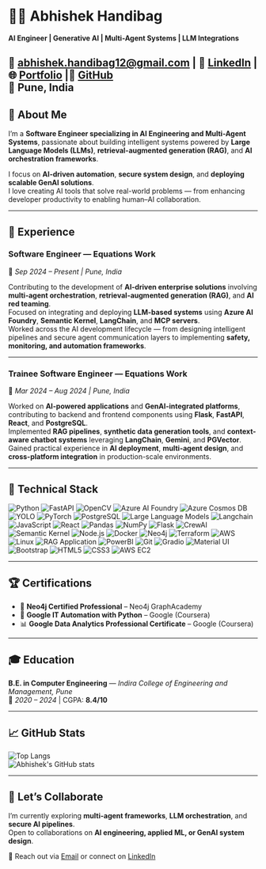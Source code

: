 # 👨‍💻 Abhishek Handibag

**AI Engineer | Generative AI | Multi-Agent Systems | LLM Integrations**  

📧 [abhishek.handibag12@gmail.com](mailto:abhishek.handibag12@gmail.com)  | 💼 [LinkedIn](https://linkedin.com/in/abhishek-handibag)  | 🌐 [Portfolio](https://me.deepquerry.com)  |🧭 [GitHub](https://github.com/Abhishek-Handibag) <br>
📍 Pune, India 
---

## 🚀 About Me  

I’m a **Software Engineer specializing in AI Engineering and Multi-Agent Systems**, passionate about building intelligent systems powered by **Large Language Models (LLMs)**, **retrieval-augmented generation (RAG)**, and **AI orchestration frameworks**.  

I focus on **AI-driven automation**, **secure system design**, and **deploying scalable GenAI solutions**.  
I love creating AI tools that solve real-world problems — from enhancing developer productivity to enabling human–AI collaboration.

---

## 💼 Experience   

### **Software Engineer — Equations Work**  
📅 *Sep 2024 – Present | Pune, India*  

Contributing to the development of **AI-driven enterprise solutions** involving **multi-agent orchestration**, **retrieval-augmented generation (RAG)**, and **AI red teaming**.  
Focused on integrating and deploying **LLM-based systems** using **Azure AI Foundry**, **Semantic Kernel**, **LangChain**, and **MCP servers**.  
Worked across the AI development lifecycle — from designing intelligent pipelines and secure agent communication layers to implementing **safety, monitoring, and automation frameworks**.  

---

### **Trainee Software Engineer — Equations Work**  
📅 *Mar 2024 – Aug 2024 | Pune, India*  

Worked on **AI-powered applications** and **GenAI-integrated platforms**, contributing to backend and frontend components using **Flask**, **FastAPI**, **React**, and **PostgreSQL**.  
Implemented **RAG pipelines**, **synthetic data generation tools**, and **context-aware chatbot systems** leveraging **LangChain**, **Gemini**, and **PGVector**.  
Gained practical experience in **AI deployment**, **multi-agent design**, and **cross-platform integration** in production-scale environments.

---

## 🧠 Technical Stack  

![Python](https://img.shields.io/badge/Python-3776AB?style=for-the-badge&logo=python&logoColor=white)
![FastAPI](https://img.shields.io/badge/FastAPI-009688?style=for-the-badge&logo=fastapi&logoColor=white)
![OpenCV](https://img.shields.io/badge/OpenCV-5C3EE8?style=for-the-badge&logo=opencv&logoColor=white)
![Azure AI Foundry](https://img.shields.io/badge/Azure%20AI%20Foundry-0078D4?style=for-the-badge&logo=microsoftazure&logoColor=white)
![Azure Cosmos DB](https://img.shields.io/badge/Azure%20Cosmos%20DB-0062AD?style=for-the-badge&logo=azure-cosmos-db&logoColor=white)
![YOLO](https://img.shields.io/badge/YOLO-FF1493?style=for-the-badge&logo=github&logoColor=white)
![PyTorch](https://img.shields.io/badge/PyTorch-EE4C2C?style=for-the-badge&logo=pytorch&logoColor=white)
![PostgreSQL](https://img.shields.io/badge/PostgreSQL-336791?style=for-the-badge&logo=postgresql&logoColor=white)
![Large Language Models](https://img.shields.io/badge/LLM-00BFFF?style=for-the-badge&logo=openai&logoColor=white)
![Langchain](https://img.shields.io/badge/Langchain-4B8BBE?style=for-the-badge&logo=langchain&logoColor=white)
![JavaScript](https://img.shields.io/badge/JavaScript-F7DF1E?style=for-the-badge&logo=javascript&logoColor=black)
![React](https://img.shields.io/badge/React-61DAFB?style=for-the-badge&logo=react&logoColor=black)
![Pandas](https://img.shields.io/badge/Pandas-150458?style=for-the-badge&logo=pandas&logoColor=white)
![NumPy](https://img.shields.io/badge/NumPy-013243?style=for-the-badge&logo=numpy&logoColor=white)
![Flask](https://img.shields.io/badge/Flask-000000?style=for-the-badge&logo=flask&logoColor=white)
![CrewAI](https://img.shields.io/badge/CrewAI-FF5A50?style=for-the-badge&logo=crewai&logoColor=white)
![Semantic Kernel](https://img.shields.io/badge/Semantic%20Kernel-0078D4?style=for-the-badge&logo=microsoft&logoColor=white)
![Node.js](https://img.shields.io/badge/Node.js-339933?style=for-the-badge&logo=nodedotjs&logoColor=white)
![Docker](https://img.shields.io/badge/Docker-2496ED?style=for-the-badge&logo=docker&logoColor=white)
![Neo4j](https://img.shields.io/badge/Neo4j-018BFF?style=for-the-badge&logo=neo4j&logoColor=white)
![Terraform](https://img.shields.io/badge/Terraform-7B42BC?style=for-the-badge&logo=terraform&logoColor=white)
![AWS](https://img.shields.io/badge/AWS-232F3E?style=for-the-badge&logo=amazon-aws&logoColor=white)
![Linux](https://img.shields.io/badge/Linux-FCC624?style=for-the-badge&logo=linux&logoColor=black)
![RAG Application](https://img.shields.io/badge/RAG--Application-FF6F00?style=for-the-badge&logo=readme&logoColor=white)
![PowerBI](https://img.shields.io/badge/PowerBI-F2C811?style=for-the-badge&logo=power-bi&logoColor=black)
![Git](https://img.shields.io/badge/Git-F05032?style=for-the-badge&logo=git&logoColor=white)
![Gradio](https://img.shields.io/badge/Gradio-20B2AA?style=for-the-badge&logo=gradio&logoColor=white)
![Material UI](https://img.shields.io/badge/Material--UI-0081CB?style=for-the-badge&logo=mui&logoColor=white)
![Bootstrap](https://img.shields.io/badge/Bootstrap-7952B3?style=for-the-badge&logo=bootstrap&logoColor=white)
![HTML5](https://img.shields.io/badge/HTML5-E34F26?style=for-the-badge&logo=html5&logoColor=white)
![CSS3](https://img.shields.io/badge/CSS3-1572B6?style=for-the-badge&logo=css3&logoColor=white)
![AWS EC2](https://img.shields.io/badge/AWS--EC2-232F3E?style=for-the-badge&logo=amazon-aws&logoColor=white)


---


## 🏆 Certifications  

- 🧩 **Neo4j Certified Professional** – Neo4j GraphAcademy  
- 🐍 **Google IT Automation with Python** – Google (Coursera)  
- 📊 **Google Data Analytics Professional Certificate** – Google (Coursera)

---

## 🎓 Education  

**B.E. in Computer Engineering** — *Indira College of Engineering and Management, Pune*  
📅 *2020 – 2024* | CGPA: **8.4/10**

---

## 📈 GitHub Stats  

![Top Langs](https://github-readme-stats.vercel.app/api/top-langs/?username=Abhishek-Handibag&layout=compact&theme=tokyonight)  
![Abhishek's GitHub stats](https://github-readme-stats.vercel.app/api?username=Abhishek-Handibag&show_icons=true&theme=tokyonight)

---

## 💬 Let’s Collaborate  

I’m currently exploring **multi-agent frameworks**, **LLM orchestration**, and **secure AI pipelines**.  
Open to collaborations on **AI engineering, applied ML, or GenAI system design**.

📩 Reach out via [Email](mailto:abhishek.handibag12@gmail.com) or connect on [LinkedIn](https://linkedin.com/in/abhishek-handibag)
